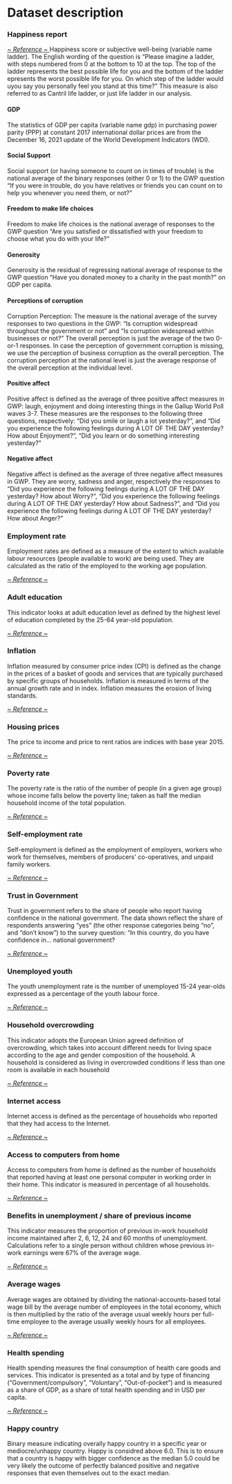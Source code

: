 # Dataset description

### Happiness report
<a href="https://worldhappiness.report/ed/2021/"> *~ Reference ~* </a>
Happiness score or subjective well-being (variable name ladder). 
 The English wording of the question is “Please imagine a ladder, with steps numbered from 0 at the bottom to 10 at the top. The top of the ladder represents the best possible life for you and the bottom of the ladder epresents the worst possible life for you. On which step of the ladder would uyou say you personally feel you stand at this time?” This measure is also referred to as Cantril life ladder, or just life ladder in our analysis.

#### GDP
The statistics of GDP per capita (variable name gdp) in purchasing power parity (PPP) at constant 2017 international dollar prices are from the December 16, 2021 update of the World Development Indicators (WDI).

#### Social Support
Social support (or having someone to count on in times of trouble) is the national average of the binary responses (either 0 or 1) to the GWP question “If you were in trouble, do you have relatives or friends you can count on to help you whenever you need them, or not?”

#### Freedom to make life choices
Freedom to make life choices is the national average of responses to the GWP question “Are you satisfied or dissatisfied with your freedom to choose what you do with your life?”

#### Generosity
Generosity is the residual of regressing national average of response to the GWP question “Have you donated money to a charity in the past month?” on GDP per capita.

#### Perceptions of corruption
Corruption Perception: The measure is the national average of the survey responses to two questions in the GWP: “Is corruption widespread throughout the government or not” and “Is corruption widespread within businesses or not?” The overall perception is just the average of the two 0-or-1 responses. In case the perception of government corruption is missing, we use the perception of business corruption as the overall perception. The corruption perception at
the national level is just the average response of the overall perception at the individual level.

#### Positive affect
Positive affect is defined as the average of three positive affect measures in GWP: laugh, enjoyment and doing interesting things in the Gallup World Poll waves 3-7. These measures are the responses to the following three questions, respectively: “Did you smile or laugh a lot yesterday?”, and “Did you experience the following feelings during A LOT OF THE DAY yesterday? How about Enjoyment?”, “Did you learn or do something interesting yesterday?”

#### Negative affect
Negative affect is defined as the average of three negative affect measures in GWP. They are worry, sadness and anger, respectively the responses to “Did you experience the following feelings during A LOT OF THE DAY yesterday? How about Worry?”, “Did you experience the following feelings during A LOT OF THE DAY yesterday? How about Sadness?”, and “Did you experience the following feelings during A LOT OF THE DAY yesterday? How about Anger?”

### Employment rate
Employment rates are defined as a measure of the extent to which available labour resources (people available to work) are being used. They are calculated as the ratio of the employed to the working age population.

<a href="https://data.oecd.org/emp/employment-rate.htm"> *~ Reference ~* </a>

### Adult education
This indicator looks at adult education level as defined by the highest level of education completed by the 25-64 year-old population.

<a href="https://data.oecd.org/eduatt/adult-education-level.htm"> *~ Reference ~* </a>

### Inflation
Inflation measured by consumer price index (CPI) is defined as the change in the prices of a basket of goods and services that are typically purchased by specific groups of households. Inflation is measured in terms of the annual growth rate and in index. Inflation measures the erosion of living standards. 

<a href="https://data.oecd.org/price/inflation-cpi.htm"> *~ Reference ~* </a>

### Housing prices

The price to income and price to rent ratios are indices with base year 2015.

<a href="https://data.oecd.org/price/housing-prices.htm"> *~ Reference ~* </a>

### Poverty rate
The poverty rate is the ratio of the number of people (in a given age group) whose income falls below the poverty line; taken as half the median household income of the total population. 

<a href="https://data.oecd.org/inequality/poverty-rate.htm"> *~ Reference ~* </a>

### Self-employment rate
Self-employment is defined as the employment of employers, workers who work for themselves, members of producers' co-operatives, and unpaid family workers. 

<a href="https://data.oecd.org/emp/self-employment-rate.htm"> *~ Reference ~* </a>

### Trust in Government
Trust in government refers to the share of people who report having confidence in the national government. The data shown reflect the share of respondents answering “yes” (the other response categories being “no”, and “don’t know”) to the survey question: “In this country, do you have confidence in… national government?

<a href="https://data.oecd.org/gga/trust-in-government.htm"> *~ Reference ~* </a>

### Unemployed youth
The youth unemployment rate is the number of unemployed 15-24 year-olds expressed as a percentage of the youth labour force.

<a href="https://data.oecd.org/unemp/youth-unemployment-rate.htm"> *~ Reference ~* </a>

### Household overcrowding
This indicator adopts the European Union agreed definition of overcrowding, which takes into account different needs for living space according to the age and gender composition of the household. A household is considered as living in overcrowded conditions if less than one room is available in each household

<a href="https://data.oecd.org/inequality/housing-overcrowding.htm"> *~ Reference ~* </a>

### Internet access
Internet access is defined as the percentage of households who reported that they had access to the Internet.

<a href="https://data.oecd.org/ict/internet-access.htm"> *~ Reference ~* </a>

### Access to computers from home
Access to computers from home is defined as the number of households that reported having at least one personal computer in working order in their home. This indicator is measured in percentage of all households.

<a href="https://data.oecd.org/ict/access-to-computers-from-home.htm"> *~ Reference ~* </a>

### Benefits in unemployment / share of previous income
This indicator measures the proportion of previous in-work household income maintained after 2, 6, 12, 24 and 60 months of unemployment. Calculations refer to a single person without children whose previous in-work earnings were 67% of the average wage.

<a href="https://data.oecd.org/benwage/benefits-in-unemployment-share-of-previous-income.htm"> *~ Reference ~* </a>

### Average wages
Average wages are obtained by dividing the national-accounts-based total wage bill by the average number of employees in the total economy, which is then multiplied by the ratio of the average usual weekly hours per full-time employee to the average usually weekly hours for all employees. 

<a href="https://data.oecd.org/earnwage/average-wages.htm"> *~ Reference ~* </a>

### Health spending
Health spending measures the final consumption of health care goods and services. This indicator is presented as a total and by type of financing (“Government/compulsory”, “Voluntary”, “Out-of-pocket”) and is measured as a share of GDP, as a share of total health spending and in USD per capita.

<a href="https://data.oecd.org/healthres/health-spending.htm"> *~ Reference ~* </a>

### Happy country
Binary measure indicating overally happy country in a specific year or mediocre/unhappy country. Happy is considred above 6.0. This is to ensure that a country is happy with bigger confidence as the median 5.0 could be very likely the outcome of perfectly balanced positive and negative responses that even themselves out to the exact median.